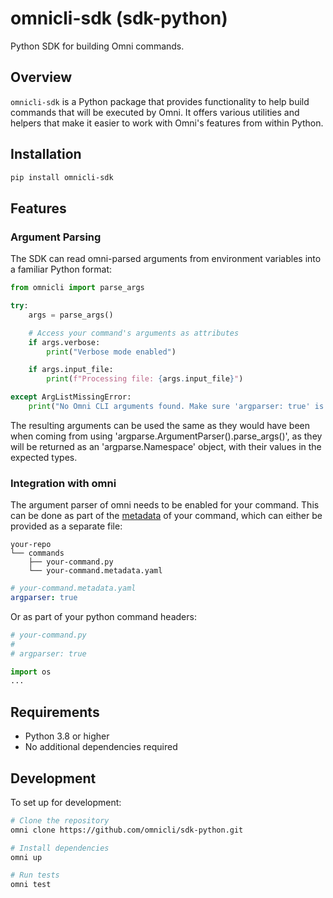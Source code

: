 # omnicli-sdk (sdk-python)

Python SDK for building Omni commands.

## Overview

`omnicli-sdk` is a Python package that provides functionality to help build commands that will be executed by Omni. It offers various utilities and helpers that make it easier to work with Omni's features from within Python.

## Installation

```bash
pip install omnicli-sdk
```

## Features

### Argument Parsing

The SDK can read omni-parsed arguments from environment variables into a familiar Python format:

```python
from omnicli import parse_args

try:
    args = parse_args()

    # Access your command's arguments as attributes
    if args.verbose:
        print("Verbose mode enabled")

    if args.input_file:
        print(f"Processing file: {args.input_file}")

except ArgListMissingError:
    print("No Omni CLI arguments found. Make sure 'argparser: true' is set for your command.")
```

The resulting arguments can be used the same as they would have been when coming from using 'argparse.ArgumentParser().parse_args()', as they will be returned as an 'argparse.Namespace' object, with their values in the expected types.

### Integration with omni

The argument parser of omni needs to be enabled for your command. This can be done as part of the [metadata](https://omnicli.dev/reference/custom-commands/path/metadata-headers) of your command, which can either be provided as a separate file:

```
your-repo
└── commands
    ├── your-command.py
    └── your-command.metadata.yaml
```

```yaml
# your-command.metadata.yaml
argparser: true
```

Or as part of your python command headers:

```python
# your-command.py
#
# argparser: true

import os
...
```

## Requirements

- Python 3.8 or higher
- No additional dependencies required

## Development

To set up for development:

```bash
# Clone the repository
omni clone https://github.com/omnicli/sdk-python.git

# Install dependencies
omni up

# Run tests
omni test
```
